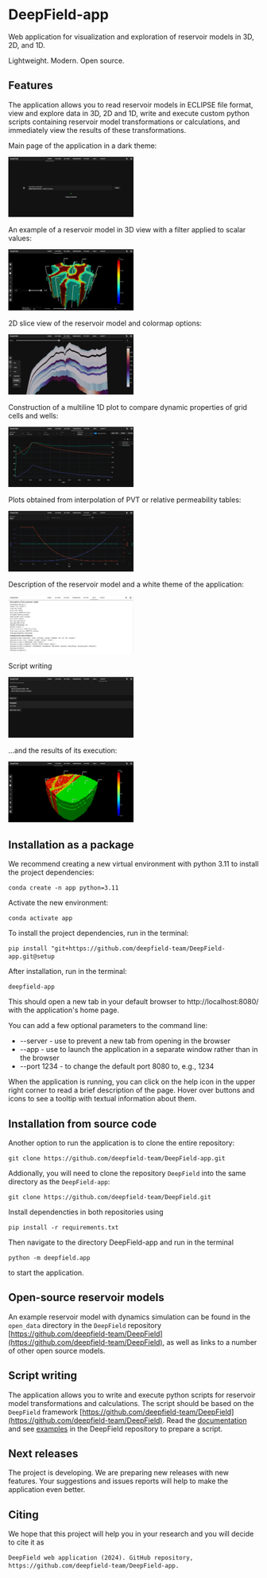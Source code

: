 # DeepField-app

Web application for visualization and exploration of reservoir models in 3D, 2D, and 1D.

Lightweight. Modern. Open source.

## Features

The application allows you to read reservoir models in ECLIPSE file format,
view and explore data in 3D, 2D and 1D, write and execute custom python scripts 
containing reservoir model transformations or calculations, 
and immediately view the results of these transformations.

Main page of the application in a dark theme:

<img src="static/scene0.PNG" width="50%"/>

An example of a reservoir model in 3D view with a filter applied to scalar values:

<img src="static/scene1.PNG" width="50%"/>

2D slice view of the reservoir model and colormap options:

<img src="static/scene2.PNG" width="50%"/>

Construction of a multiline 1D plot to compare dynamic properties of grid cells and wells:

<img src="static/scene3.PNG" width="50%"/>

Plots obtained from interpolation of PVT or relative permeability tables:

<img src="static/scene4.PNG" width="50%"/>

Description of the reservoir model and a white theme of the application:

<img src="static/scene5.PNG" width="50%"/>

Script writing

<img src="static/scene6.PNG" width="50%"/>

...and the results of its execution:

<img src="static/scene7.PNG" width="50%"/>


## Installation as a package

We recommend creating a new virtual environment with python 3.11 to install the project dependencies:

	conda create -n app python=3.11

Activate the new environment:

	conda activate app

To install the project dependencies, run in the terminal:

    pip install "git+https://github.com/deepfield-team/DeepField-app.git@setup

After installation, run in the terminal:

	deepfield-app

This should open a new tab in your default browser to http://localhost:8080/ with the application's home page.

You can add a few optional parameters to the command line:
* --server - use to prevent a new tab from opening in the browser
* --app - use to launch the application in a separate window rather than in the browser
* --port 1234 - to change the default port 8080 to, e.g., 1234

When the application is running, you can click on the help icon in
the upper right corner to read a brief description of the page. 
Hover over buttons and icons to see a tooltip with textual information
about them.

## Installation from source code

Another option to run the application is to clone the entire repository:

	git clone https://github.com/deepfield-team/DeepField-app.git

Addionally, you will need to clone the repository `DeepField` into the same directory as the `DeepField-app`:

	git clone https://github.com/deepfield-team/DeepField.git

Install dependencties in both repositories using

	pip install -r requirements.txt

Then navigate to the directory DeepField-app and run in the terminal

	python -m deepfield.app

to start the application.


## Open-source reservoir models

An example reservoir model with dynamics simulation can be found in the `open_data` directory in the `DeepField` repository [https://github.com/deepfield-team/DeepField](https://github.com/deepfield-team/DeepField),
as well as links to a number of other open source models.

## Script writing

The application allows you to write and execute python scripts for
reservoir model transformations and calculations. The script should 
be based on the `DeepField` framework 
[https://github.com/deepfield-team/DeepField](https://github.com/deepfield-team/DeepField).
Read the [documentation](https://deepfield-team.github.io/DeepField/)
and see
[examples](https://github.com/deepfield-team/DeepField/blob/main/tutorials) 
in the DeepField repository to prepare a script.

## Next releases

The project is developing. We are preparing new releases with new features.
Your suggestions and issues reports will help to make the application even better.

## Citing

We hope that this project will help you in your research and you will decide to cite it as
```
DeepField web application (2024). GitHub repository, https://github.com/deepfield-team/DeepField-app.
```